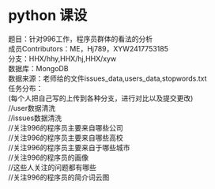 # python 课设
题目：针对996工作，程序员群体的看法的分析<br>
成员Contributors：ME，Hj789，XYW2417753185<br>
分支：HHX/hhy,HHX/hj,HHX/xyw<br>
数据库：MongoDB<br>
数据来源：老师给的文件issues_data,users_data,stopwords.txt<br>
任务分布：<br>
(每个人把自己写的上传到各种分支，进行对比以及提交更改)<br>
//user数据清洗<br>
//issues数据清洗<br>
//关注996的程序员主要来自哪些公司<br>
//关注996的程序员主要来自哪些高校<br>
//关注996的程序员主要来自于哪些城市<br>
//关注996的程序员的画像<br>
//这些人关注的问题都有哪些<br>
//关注996的程序员的简介词云图<br>
